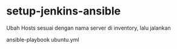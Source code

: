 # setup-jenkins-ansible
Ubah Hosts sesuai dengan nama server di inventory, lalu jalankan

ansible-playbook ubuntu.yml
